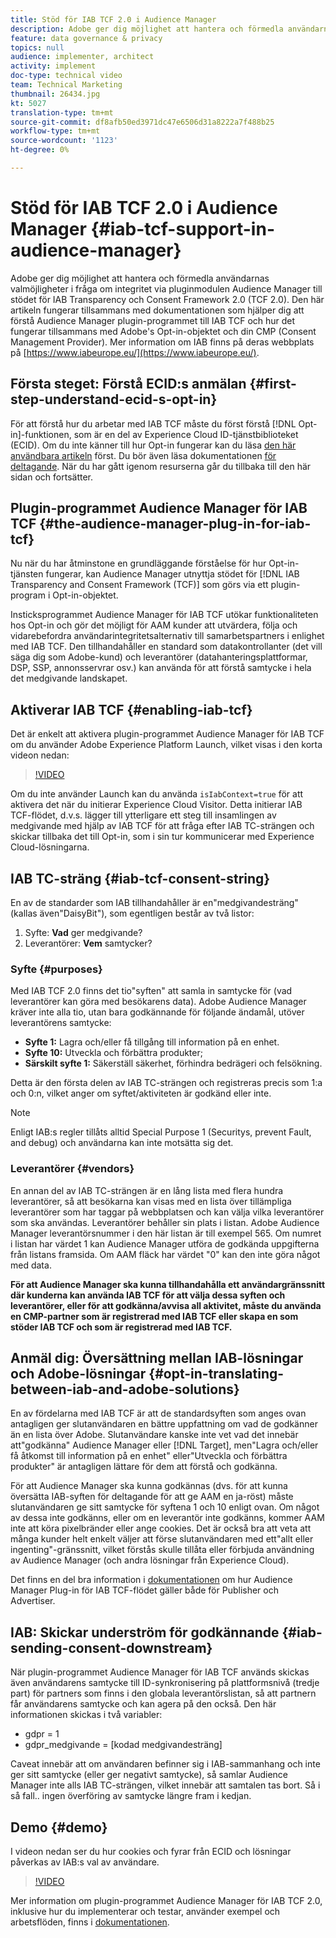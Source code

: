 ```yaml
---
title: Stöd för IAB TCF 2.0 i Audience Manager
description: Adobe ger dig möjlighet att hantera och förmedla användarnas valmöjligheter i fråga om integritet via pluginmodulen Audience Manager till stödet för IAB Transparency och Consent Framework 2.0 (TCF 2.0). Den här artikeln fungerar tillsammans med dokumentationen som hjälper dig att förstå Audience Manager plugin-programmet till IAB TCF och hur det fungerar tillsammans med Adobe's Opt-in-objektet och din CMP (Consent Management Provider).
feature: data governance & privacy
topics: null
audience: implementer, architect
activity: implement
doc-type: technical video
team: Technical Marketing
thumbnail: 26434.jpg
kt: 5027
translation-type: tm+mt
source-git-commit: df8afb50ed3971dc47e6506d31a8222a7f488b25
workflow-type: tm+mt
source-wordcount: '1123'
ht-degree: 0%

---
```



# Stöd för IAB TCF 2.0 i Audience Manager {#iab-tcf-support-in-audience-manager}

Adobe ger dig möjlighet att hantera och förmedla användarnas valmöjligheter i fråga om integritet via pluginmodulen Audience Manager till stödet för IAB Transparency och Consent Framework 2.0 (TCF 2.0). Den här artikeln fungerar tillsammans med dokumentationen som hjälper dig att förstå Audience Manager plugin-programmet till IAB TCF och hur det fungerar tillsammans med Adobe&#39;s Opt-in-objektet och din CMP (Consent Management Provider). Mer information om IAB finns på deras webbplats på [https://www.iabeurope.eu/](https://www.iabeurope.eu/).

## Första steget: Förstå ECID:s anmälan {#first-step-understand-ecid-s-opt-in}

För att förstå hur du arbetar med IAB TCF måste du först förstå [!DNL Opt-in]-funktionen, som är en del av Experience Cloud ID-tjänstbiblioteket (ECID). Om du inte känner till hur Opt-in fungerar kan du läsa [den här användbara artikeln](https://docs.adobe.com/content/help/en/core-services-learn/tutorials/id-service/use-opt-in-to-control-experience-cloud-activities-based-on-user-consent.html) först. Du bör även läsa dokumentationen [för deltagande](https://docs.adobe.com/content/help/sv-SE/id-service/using/implementation/opt-in-service/optin-overview.html). När du har gått igenom resurserna går du tillbaka till den här sidan och fortsätter.

## Plugin-programmet Audience Manager för IAB TCF {#the-audience-manager-plug-in-for-iab-tcf}

Nu när du har åtminstone en grundläggande förståelse för hur Opt-in-tjänsten fungerar, kan Audience Manager utnyttja stödet för [!DNL IAB Transparency and Consent Framework (TCF)] som görs via ett plugin-program i Opt-in-objektet.

Insticksprogrammet Audience Manager för IAB TCF utökar funktionaliteten hos Opt-in och gör det möjligt för AAM kunder att utvärdera, följa och vidarebefordra användarintegritetsalternativ till samarbetspartners i enlighet med IAB TCF. Den tillhandahåller en standard som datakontrollanter (det vill säga dig som Adobe-kund) och leverantörer (datahanteringsplattformar, DSP, SSP, annonsservrar osv.) kan använda för att förstå samtycke i hela det medgivande landskapet.

## Aktiverar IAB TCF {#enabling-iab-tcf}

Det är enkelt att aktivera plugin-programmet Audience Manager för IAB TCF om du använder Adobe Experience Platform Launch, vilket visas i den korta videon nedan:

>[!VIDEO](https://video.tv.adobe.com/v/26433/?quality=12)

Om du inte använder Launch kan du använda `isIabContext=true` för att aktivera det när du initierar Experience Cloud Visitor. Detta initierar IAB TCF-flödet, d.v.s. lägger till ytterligare ett steg till insamlingen av medgivande med hjälp av IAB TCF för att fråga efter IAB TC-strängen och skickar tillbaka det till Opt-in, som i sin tur kommunicerar med Experience Cloud-lösningarna.

## IAB TC-sträng {#iab-tcf-consent-string}

En av de standarder som IAB tillhandahåller är en&quot;medgivandesträng&quot; (kallas även&quot;DaisyBit&quot;), som egentligen består av två listor:

1. Syfte: **Vad** ger medgivande?
1. Leverantörer: **Vem** samtycker?

### Syfte {#purposes}

Med IAB TCF 2.0 finns det tio&quot;syften&quot; att samla in samtycke för (vad leverantörer kan göra med besökarens data). Adobe Audience Manager kräver inte alla tio, utan bara godkännande för följande ändamål, utöver leverantörens samtycke:

* **Syfte 1:** Lagra och/eller få tillgång till information på en enhet.
* **Syfte 10:** Utveckla och förbättra produkter;
* **Särskilt syfte 1:** Säkerställ säkerhet, förhindra bedrägeri och felsökning.

Detta är den första delen av IAB TC-strängen och registreras precis som 1:a och 0:n, vilket anger om syftet/aktiviteten är godkänd eller inte.

>[!NOTE]
>
>Enligt IAB:s regler tillåts alltid Special Purpose 1 (Securitys, prevent Fault, and debug) och användarna kan inte motsätta sig det.

### Leverantörer {#vendors}

En annan del av IAB TC-strängen är en lång lista med flera hundra leverantörer, så att besökarna kan visas med en lista över tillämpliga leverantörer som har taggar på webbplatsen och kan välja vilka leverantörer som ska användas. Leverantörer behåller sin plats i listan. Adobe Audience Manager leverantörsnummer i den här listan är till exempel 565. Om numret i listan har värdet 1 kan Audience Manager utföra de godkända uppgifterna från listans framsida. Om AAM fläck har värdet &quot;0&quot; kan den inte göra något med data.

**För att Audience Manager ska kunna tillhandahålla ett användargränssnitt där kunderna kan använda IAB TCF för att välja dessa syften och leverantörer, eller för att godkänna/avvisa all aktivitet, måste du använda en CMP-partner som är registrerad med IAB TCF eller skapa en som stöder IAB TCF och som är registrerad med IAB TCF.**

## Anmäl dig: Översättning mellan IAB-lösningar och Adobe-lösningar {#opt-in-translating-between-iab-and-adobe-solutions}

En av fördelarna med IAB TCF är att de standardsyften som anges ovan antagligen ger slutanvändaren en bättre uppfattning om vad de godkänner än en lista över Adobe. Slutanvändare kanske inte vet vad det innebär att&quot;godkänna&quot; Audience Manager eller [!DNL Target], men&quot;Lagra och/eller få åtkomst till information på en enhet&quot; eller&quot;Utveckla och förbättra produkter&quot; är antagligen lättare för dem att förstå och godkänna.

För att Audience Manager ska kunna godkännas (dvs. för att kunna översätta IAB-syften för deltagande för att ge AAM en ja-röst) måste slutanvändaren ge sitt samtycke för syftena 1 och 10 enligt ovan. Om något av dessa inte godkänns, eller om en leverantör inte godkänns, kommer AAM inte att köra pixelbränder eller ange cookies. Det är också bra att veta att många kunder helt enkelt väljer att förse slutanvändaren med ett&quot;allt eller ingenting&quot;-gränssnitt, vilket förstås skulle tillåta eller förbjuda användning av Audience Manager (och andra lösningar från Experience Cloud).

Det finns en del bra information i [dokumentationen](https://marketing.adobe.com/resources/help/en_US/aam/aam-iab-plugin.html) om hur Audience Manager Plug-in för IAB TCF-flödet gäller både för Publisher och Advertiser.

## IAB: Skickar underström för godkännande {#iab-sending-consent-downstream}

När plugin-programmet Audience Manager för IAB TCF används skickas även användarens samtycke till ID-synkronisering på plattformsnivå (tredje part) för partners som finns i den globala leverantörslistan, så att partnern får användarens samtycke och kan agera på den också. Den här informationen skickas i två variabler:

* gdpr = 1
* gdpr_medgivande = [kodad medgivandesträng]

Caveat innebär att om användaren befinner sig i IAB-sammanhang och inte ger sitt samtycke (eller ger negativt samtycke), så samlar Audience Manager inte alls IAB TC-strängen, vilket innebär att samtalen tas bort. Så i så fall.. ingen överföring av samtycke längre fram i kedjan.

## Demo {#demo}

I videon nedan ser du hur cookies och fyrar från ECID och lösningar påverkas av IAB:s val av användare.

>[!VIDEO](https://video.tv.adobe.com/v/26434/?quality=12)

Mer information om plugin-programmet Audience Manager för IAB TCF 2.0, inklusive hur du implementerar och testar, använder exempel och arbetsflöden, finns i [dokumentationen](https://docs.adobe.com/content/help/en/audience-manager/user-guide/overview/data-privacy/consent-management/aam-iab-plugin.html).
